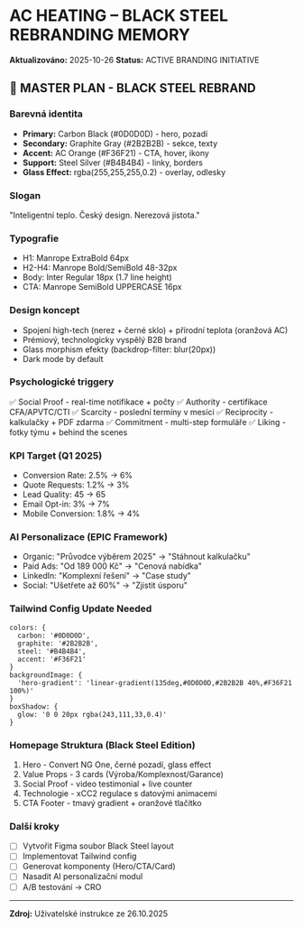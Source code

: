 # AC HEATING – BLACK STEEL REBRANDING MEMORY
**Aktualizováno:** 2025-10-26
**Status:** ACTIVE BRANDING INITIATIVE

## 🎯 MASTER PLAN - BLACK STEEL REBRAND

### Barevná identita
- **Primary:** Carbon Black (#0D0D0D) - hero, pozadí
- **Secondary:** Graphite Gray (#2B2B2B) - sekce, texty
- **Accent:** AC Orange (#F36F21) - CTA, hover, ikony
- **Support:** Steel Silver (#B4B4B4) - linky, borders
- **Glass Effect:** rgba(255,255,255,0.2) - overlay, odlesky

### Slogan
"Inteligentní teplo. Český design. Nerezová jistota."

### Typografie
- H1: Manrope ExtraBold 64px
- H2-H4: Manrope Bold/SemiBold 48-32px
- Body: Inter Regular 18px (1.7 line height)
- CTA: Manrope SemiBold UPPERCASE 16px

### Design koncept
- Spojení high-tech (nerez + černé sklo) + přírodní teplota (oranžová AC)
- Prémiový, technologicky vyspělý B2B brand
- Glass morphism efekty (backdrop-filter: blur(20px))
- Dark mode by default

### Psychologické triggery
✅ Social Proof - real-time notifikace + počty
✅ Authority - certifikace CFA/APVTC/CTI
✅ Scarcity - poslední termíny v mesíci
✅ Reciprocity - kalkulačky + PDF zdarma
✅ Commitment - multi-step formuláře
✅ Liking - fotky týmu + behind the scenes

### KPI Target (Q1 2025)
- Conversion Rate: 2.5% → 6%
- Quote Requests: 1.2% → 3%
- Lead Quality: 45 → 65
- Email Opt-in: 3% → 7%
- Mobile Conversion: 1.8% → 4%

### AI Personalizace (EPIC Framework)
- Organic: "Průvodce výběrem 2025" → "Stáhnout kalkulačku"
- Paid Ads: "Od 189 000 Kč" → "Cenová nabídka"
- LinkedIn: "Komplexní řešení" → "Case study"
- Social: "Ušetřete až 60%" → "Zjistit úsporu"

### Tailwind Config Update Needed
```
colors: {
  carbon: '#0D0D0D',
  graphite: '#2B2B2B',
  steel: '#B4B4B4',
  accent: '#F36F21'
}
backgroundImage: {
  'hero-gradient': 'linear-gradient(135deg,#0D0D0D,#2B2B2B 40%,#F36F21 100%)'
}
boxShadow: {
  glow: '0 0 20px rgba(243,111,33,0.4)'
}
```

### Homepage Struktura (Black Steel Edition)
1. Hero - Convert NG One, černé pozadí, glass effect
2. Value Props - 3 cards (Výroba/Komplexnost/Garance)
3. Social Proof - video testimonial + live counter
4. Technologie - xCC2 regulace s datovými animacemi
5. CTA Footer - tmavý gradient + oranžové tlačítko

### Další kroky
- [ ] Vytvořit Figma soubor Black Steel layout
- [ ] Implementovat Tailwind config
- [ ] Generovat komponenty (Hero/CTA/Card)
- [ ] Nasadit AI personalizační modul
- [ ] A/B testování → CRO

---
**Zdroj:** Uživatelské instrukce ze 26.10.2025
